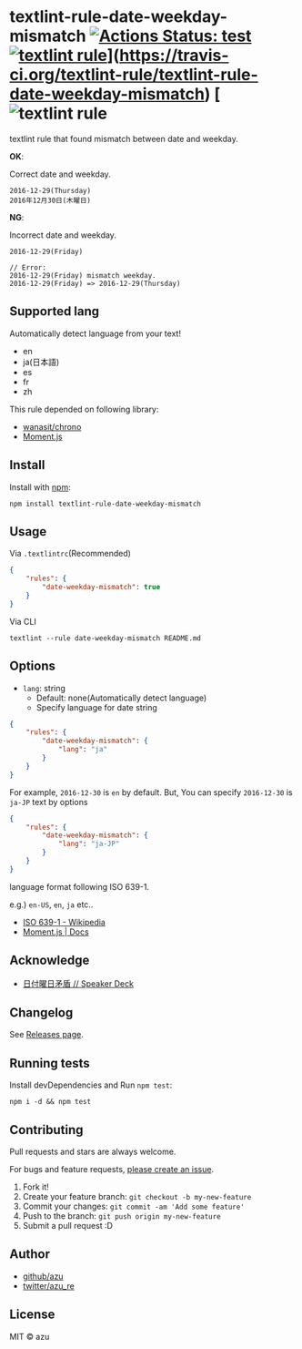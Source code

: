 # textlint-rule-date-weekday-mismatch [![Actions Status: test](https://github.com/textlint-rule/textlint-rule-date-weekday-mismatch.svg?branch=master)](https://travis-ci.org/textlint-rule/textlint-rule-date-weekday-mismatch) [![textlint rule](https://img.shields.io/badge/textlint-fixable-green/workflows/test/badge.svg)](https://github.com/textlint-rule/textlint-rule-date-weekday-mismatch.svg?branch=master)](https://travis-ci.org/textlint-rule/textlint-rule-date-weekday-mismatch) [![textlint rule](https://img.shields.io/badge/textlint-fixable-green/actions?query=workflow%3A"test") 

textlint rule that found mismatch between date and weekday. 

**OK**:

Correct date and weekday.

    2016-12-29(Thursday)
    2016年12月30日(木曜日)

**NG**:

Incorrect date and weekday.

    2016-12-29(Friday)

    // Error:
    2016-12-29(Friday) mismatch weekday.
    2016-12-29(Friday) => 2016-12-29(Thursday)

## Supported lang

Automatically detect language from your text!

- en
- ja(日本語)
- es
- fr
- zh

This rule depended on following library:

- [wanasit/chrono](https://github.com/wanasit/chrono)
- [Moment.js](http://momentjs.com/)

## Install

Install with [npm](https://www.npmjs.com/):

    npm install textlint-rule-date-weekday-mismatch

## Usage

Via `.textlintrc`(Recommended)

```json
{
    "rules": {
        "date-weekday-mismatch": true
    }
}
```

Via CLI

```
textlint --rule date-weekday-mismatch README.md
```

## Options

- `lang`: string
    - Default: none(Automatically detect language)
    - Specify language for date string

```json
{
    "rules": {
        "date-weekday-mismatch": {
            "lang": "ja"
        }
    }
}
```

For example, `2016-12-30` is `en` by default.
But, You can specify `2016-12-30` is `ja-JP` text by options

```json
{
    "rules": {
        "date-weekday-mismatch": {
            "lang": "ja-JP"
        }
    }
}
```

language format following ISO 639-1.

e.g.) `en-US`, `en`, `ja` etc..

- [ISO 639-1 - Wikipedia](https://en.wikipedia.org/wiki/ISO_639-1 "ISO 639-1 - Wikipedia")
- [Moment.js | Docs](http://momentjs.com/docs/#/i18n/changing-locale/ "Moment.js | Docs")

## Acknowledge

- [日付曜日矛盾 // Speaker Deck](https://speakerdeck.com/shirayu/ri-fu-yao-ri-mao-dun "日付曜日矛盾 // Speaker Deck")

## Changelog

See [Releases page](https://github.com/textlint-rule/textlint-rule-date-weekday-mismatch/releases).

## Running tests

Install devDependencies and Run `npm test`:

    npm i -d && npm test

## Contributing

Pull requests and stars are always welcome.

For bugs and feature requests, [please create an issue](https://github.com/textlint-rule/textlint-rule-date-weekday-mismatch/issues).

1. Fork it!
2. Create your feature branch: `git checkout -b my-new-feature`
3. Commit your changes: `git commit -am 'Add some feature'`
4. Push to the branch: `git push origin my-new-feature`
5. Submit a pull request :D

## Author

- [github/azu](https://github.com/azu)
- [twitter/azu_re](https://twitter.com/azu_re)

## License

MIT © azu
